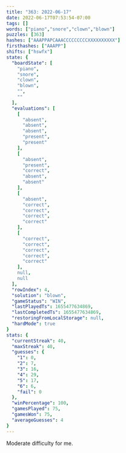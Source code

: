 ```yaml
---
title: "363: 2022-06-17"
date: 2022-06-17T07:53:54-07:00
tags: []
words: ["piano","snore","clown","blown"]
puzzles: [363]
hashes: ["AAAPPAPCAAACCCCCCCCCXXXXXXXXXX"]
firsthashes: ["AAAPP"]
shifts: ["hswfx"]
state: {
  "boardState": [
    "piano",
    "snore",
    "clown",
    "blown",
    "",
    ""
  ],
  "evaluations": [
    [
      "absent",
      "absent",
      "absent",
      "present",
      "present"
    ],
    [
      "absent",
      "present",
      "correct",
      "absent",
      "absent"
    ],
    [
      "absent",
      "correct",
      "correct",
      "correct",
      "correct"
    ],
    [
      "correct",
      "correct",
      "correct",
      "correct",
      "correct"
    ],
    null,
    null
  ],
  "rowIndex": 4,
  "solution": "blown",
  "gameStatus": "WIN",
  "lastPlayedTs": 1655477634869,
  "lastCompletedTs": 1655477634869,
  "restoringFromLocalStorage": null,
  "hardMode": true
}
stats: {
  "currentStreak": 40,
  "maxStreak": 40,
  "guesses": {
    "1": 0,
    "2": 7,
    "3": 16,
    "4": 29,
    "5": 17,
    "6": 6,
    "fail": 0
  },
  "winPercentage": 100,
  "gamesPlayed": 75,
  "gamesWon": 75,
  "averageGuesses": 4
}
---
```


<!-- more -->
Moderate difficulty for me. 
